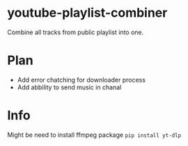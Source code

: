 # youtube-playlist-combiner
Combine all tracks from public playlist into one. 

# Plan
- Add error chatching for downloader process
- Add abbility to send music in chanal


# Info
Might be need to install ffmpeg package `pip install yt-dlp`

